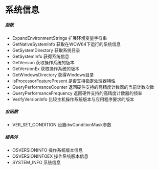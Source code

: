 # 系统信息

##### 函数

- ExpandEnvironmentStrings 扩展环境变量字符串
- GetNativeSystemInfo 获取在WOW64下运行的系统信息
- GetSystemDirectory 获取系统目录
- GetSystemInfo 获得系统信息
- GetVersion 获取操作系统的版本
- GetVersionEx 获取操作系统的版本
- GetWindowsDirectory 获得Windows目录
- IsProcessorFeaturePresent 是否支持指定处理器特性
- QueryPerformanceCounter 返回硬件支持的高精度计数器的当前计数次数
- QueryPerformanceFrequency 返回硬件支持的高精度计数器的频率
- VerifyVersionInfo 比较主机操作系统版本与应用程序要求的版本

##### 宏函数

- VER_SET_CONDITION 设置dwConditionMask参数

##### 结构体

- OSVERSIONINFO 操作系统版本信息
- OSVERSIONINFOEX 操作系统版本信息
- SYSTEM_INFO 系统信息
